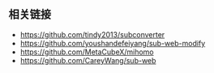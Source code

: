 ## 相关链接

- https://github.com/tindy2013/subconverter
- https://github.com/youshandefeiyang/sub-web-modify
- https://github.com/MetaCubeX/mihomo
- https://github.com/CareyWang/sub-web
